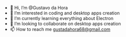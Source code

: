 - 👋 Hi, I’m @Gustavo da Hora
- 👀 I’m interested in coding and desktop apps creation
- 🌱 I’m currently learning everything about Electron
- 💞️ I’m looking to collaborate on desktop apps creation
- 📫 How to reach me gustadahora68@gmail.com 

<!---
GustaDaHora/GustaDaHora is a ✨ special ✨ repository because its `README.md` (this file) appears on your GitHub profile.
You can click the Preview link to take a look at your changes.
--->
